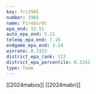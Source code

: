 ```yaml
---
key: frc1965
number: 1965
name: Firebirds
epa_end: 15.51
auto_epa_end: 5.11
teleop_epa_end: 7.16
endgame_epa_end: 3.24
winrate: 0.3333
district_epa_rank: 123
district_epa_percentile: 0.3242
type: Team
---
```

[[2024mabos]]
[[2024mabri]]

